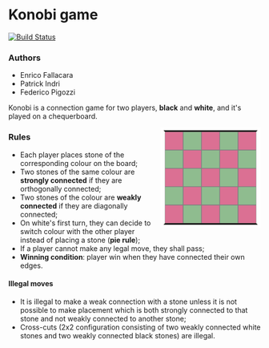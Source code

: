 # Konobi game
[![Build Status](https://travis-ci.org/pindri/konobi.svg?branch=master)](https://travis-ci.org/pindri/konobi)

### Authors
* Enrico Fallacara
* Patrick Indri
* Federico Pigozzi

Konobi is a connection game for two players, **black** and **white**, and it's played on a chequerboard. 

<img align="right" src="presentation/img/empty.png" width="200">

### Rules

* Each player places stone of the corresponding colour on the board;
* Two stones of the same colour are **strongly connected** if they are orthogonally connected;
* Two stones of the colour are **weakly connected** if they are diagonally connected;
* On white's first turn, they can decide to switch colour with the other player instead of placing a stone (**pie rule**);
* If a player cannot make any legal move, they shall pass;
* **Winning condition**: player win when they have connected their own edges.

#### Illegal moves
* It is illegal to make a weak connection with a stone unless it is not possible to make placement which is both strongly connected to that stone and not weakly connected to another stone;
* Cross-cuts (2x2 configuration consisting of two weakly connected white stones and two weakly connected black stones) are illegal.
